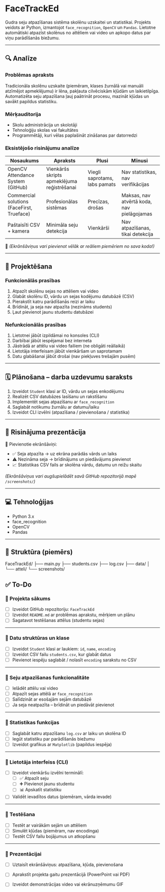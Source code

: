 # FaceTrackEd

Gudra seju atpazīšanas sistēma skolēnu uzskaitei un statistikai. Projekts veidots ar Python, izmantojot `face_recognition`, `OpenCV` un `Pandas`. Lietotne automātiski atpazīst skolēnus no attēliem vai video un apkopo datus par viņu parādīšanās biežumu.

---

## 🔍 Analīze

### Problēmas apraksts

Tradicionāla skolēnu uzskaite (piemēram, klases žurnālā vai manuāli atzīmējot apmeklējumu) ir lēna, pakļauta cilvēciskām kļūdām un laikietilpīga. Automatizēta seju atpazīšana ļauj paātrināt procesu, mazināt kļūdas un savākt papildus statistiku.

### Mērķauditorija

- Skolu administrācija un skolotāji
- Tehnoloģiju skolas vai fakultātes
- Programmētāji, kuri vēlas paplašināt zināšanas par datorredzi

### Eksistējošo risinājumu analīze

| Nosaukums | Apraksts | Plusi | Mīnusi |
|----------|----------|--------|--------|
| OpenCV Attendance System (GitHub) | Vienkāršs skripts apmeklējuma reģistrēšanai | Viegli saprotams, labs pamats | Nav statistikas, nav verifikācijas |
| Commercial solutions (FaceFirst, Trueface) | Profesionālas sistēmas | Precīzas, drošas | Maksas, nav atvērtā koda, nav pielāgojamas |
| Paštaisīti CSV + kamera | Minimāla seju detekcija | Vienkārši | Nav atpazīšanas, tikai detekcija |

📸 *(Ekrānšāviņus vari pievienot vēlāk ar reāliem piemēriem no sava koda!)*

---

## 🧩 Projektēšana

### Funkcionālās prasības
1. Atpazīt skolēnu sejas no attēliem vai video
2. Glabāt skolēnu ID, vārdu un sejas kodējumu datubāzē (CSV)
3. Pierakstīt katru parādīšanās reizi ar laiku
4. Brīdināt, ja seja nav atpazīta (nezināms students)
5. Ļaut pievienot jaunu studentu datubāzei

### Nefunkcionālās prasības
1. Lietotnei jābūt izpildāmai no konsoles (CLI)
2. Darbībai jābūt iespējamai bez interneta
3. Jāstrādā ar attēlu vai video failiem (ne obligāti reāllaikā)
4. Lietotāja interfeisam jābūt vienkāršam un saprotamam
5. Datu glabāšanai jābūt drošai (nav piekļuves trešajām pusēm)

---

## 🗓️ Plānošana – darba uzdevumu saraksts

1. Izveidot `Student` klasi ar ID, vārdu un sejas enkodējumu
2. Realizēt CSV datubāzes lasīšanu un rakstīšanu
3. Implementēt sejas atpazīšanu ar `face_recognition`
4. Saglabāt notikumu žurnālu ar datumu/laiku
5. Izveidot CLI izvēlni (atpazīšana / pievienošana / statistika)

---

## 🎥 Risinājuma prezentācija

🧪 Pievienotie ekrānšāviņi:

- ✅ Seja atpazīta → uz ekrāna parādās vārds un laiks
- ⚠️ Nezināma seja → brīdinājums un piedāvājums pievienot
- 📈 Statistikas CSV fails ar skolēna vārdu, datumu un reižu skaitu

*(Ekrānšāviņus vari augšupielādēt savā GitHub repozitorijā mapē `/screenshots/`)*

---

## 💻 Tehnoloģijas

- Python 3.x
- face_recognition
- OpenCV
- Pandas

---

## 📁 Struktūra (piemērs)

FaceTrackEd/ ├── main.py ├── students.csv ├── log.csv ├── data/ │ └── atteli/ └── screenshots/


## ✅ To-Do

### 🔹 Projekta sākums
- [ ] Izveidot GitHub repozitoriju: `FaceTrackEd`
- [ ] Izveidot `README.md` ar problēmas aprakstu, mērķiem un plānu
- [ ] Sagatavot testēšanas attēlus (studentu sejas)

---

### 🔹 Datu struktūras un klase
- [ ] Izveidot `Student` klasi ar laukiem: `id`, `name`, `encoding`
- [ ] Izveidot CSV failu `students.csv`, kur glabāt datus
- [ ] Pievienot iespēju saglabāt / nolasīt `encoding` sarakstu no CSV

---

### 🔹 Seju atpazīšanas funkcionalitāte
- [ ] Ielādēt attēlu vai video
- [ ] Atpazīt sejas attēlā ar `face_recognition`
- [ ] Salīdzināt ar esošajām sejām datubāzē
- [ ] Ja seja neatpazīta – brīdināt un piedāvāt pievienot

---

### 🔹 Statistikas funkcijas
- [ ] Saglabāt katru atpazīšanu `log.csv` ar laiku un skolēna ID
- [ ] Iegūt statistiku par parādīšanās biežumu
- [ ] Izveidot grafikus ar `Matplotlib` (papildus iespēja)

---

### 🔹 Lietotāja interfeiss (CLI)
- [ ] Izveidot vienkāršu izvēlni terminālī:
  - [ ] ✅ Atpazīt seju
  - [ ] ➕ Pievienot jaunu studentu
  - [ ] 📊 Apskatīt statistiku
- [ ] Validēt ievadītos datus (piemēram, vārda ievade)

---

### 🔹 Testēšana
- [ ] Testēt ar vairākām sejām un attēliem
- [ ] Simulēt kļūdas (piemēram, nav encodinga)
- [ ] Testēt CSV failu bojājumus un atkopšanu

---

### 🔹 Prezentācijai
- [ ] Uztaisīt ekrānšāviņus: atpazīšana, kļūda, pievienošana
- [ ] Aprakstīt projekta gaitu prezentācijā (PowerPoint vai PDF)
- [ ] Izveidot demonstrācijas video vai ekrānuzņēmumu GIF

